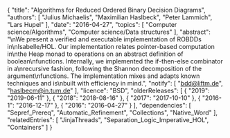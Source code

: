 {
    "title": "Algorithms for Reduced Ordered Binary Decision Diagrams",
    "authors": [
        "Julius Michaelis",
        "Maximilian Haslbeck",
        "Peter Lammich",
        "Lars Hupel"
    ],
    "date": "2016-04-27",
    "topics": [
        "Computer science/Algorithms",
        "Computer science/Data structures"
    ],
    "abstract": "\nWe present a verified and executable implementation of ROBDDs in\nIsabelle/HOL. Our implementation relates pointer-based computation in\nthe Heap monad to operations on an abstract definition of boolean\nfunctions. Internally, we implemented the if-then-else combinator in a\nrecursive fashion, following the Shannon decomposition of the argument\nfunctions. The implementation mixes and adapts known techniques and is\nbuilt with efficiency in mind.",
    "notify": [
        "bdd@liftm.de",
        "haslbecm@in.tum.de"
    ],
    "licence": "BSD",
    "olderReleases": [
        {
            "2019": "2019-06-11"
        },
        {
            "2018": "2018-08-16"
        },
        {
            "2017": "2017-10-10"
        },
        {
            "2016-1": "2016-12-17"
        },
        {
            "2016": "2016-04-27"
        }
    ],
    "dependencies": [
        "Sepref_Prereq",
        "Automatic_Refinement",
        "Collections",
        "Native_Word"
    ],
    "relatedEntries": [
        "JinjaThreads",
        "Separation_Logic_Imperative_HOL",
        "Containers"
    ]
}